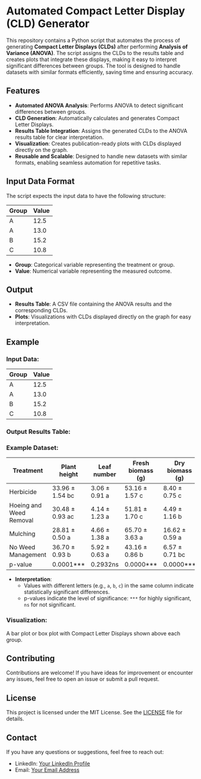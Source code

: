 # Automated Compact Letter Display (CLD) Generator

This repository contains a Python script that automates the process of generating **Compact Letter Displays (CLDs)** after performing **Analysis of Variance (ANOVA)**. The script assigns the CLDs to the results table and creates plots that integrate these displays, making it easy to interpret significant differences between groups. The tool is designed to handle datasets with similar formats efficiently, saving time and ensuring accuracy.

## Features

- **Automated ANOVA Analysis**: Performs ANOVA to detect significant differences between groups.
- **CLD Generation**: Automatically calculates and generates Compact Letter Displays.
- **Results Table Integration**: Assigns the generated CLDs to the ANOVA results table for clear interpretation.
- **Visualization**: Creates publication-ready plots with CLDs displayed directly on the graph.
- **Reusable and Scalable**: Designed to handle new datasets with similar formats, enabling seamless automation for repetitive tasks.



## Input Data Format

The script expects the input data to have the following structure:

| Group  | Value  |
|--------|--------|
| A      | 12.5   |
| A      | 13.0   |
| B      | 15.2   |
| C      | 10.8   |

- **Group**: Categorical variable representing the treatment or group.
- **Value**: Numerical variable representing the measured outcome.

## Output

- **Results Table**: A CSV file containing the ANOVA results and the corresponding CLDs.
- **Plots**: Visualizations with CLDs displayed directly on the graph for easy interpretation.

## Example

### Input Data:

| Group  | Value  |
|--------|--------|
| A      | 12.5   |
| A      | 13.0   |
| B      | 15.2   |
| C      | 10.8   |

### Output Results Table:

### Example Dataset:

| Treatment              | Plant height         | Leaf number        | Fresh biomass (g)    | Dry biomass (g)     | Days to 1st flowering | Number of pods per plant | Number of seeds per pod | Weight of 100 seeds (g) | Yield (g)            |
|------------------------|----------------------|--------------------|----------------------|---------------------|------------------------|--------------------------|--------------------------|--------------------------|----------------------|
| Herbicide             | 33.96 ± 1.54 bc      | 3.06 ± 0.91 a      | 53.16 ± 1.57 c       | 8.40 ± 0.75 c       | 20.27 ± 0.72 b         | 13.11 ± 0.85 c          | 5.09 ± 0.74 a           | 37.65 ± 0.75 a          | 1621.84 ± 25.65 c    |
| Hoeing and Weed Removal| 30.48 ± 0.93 ac      | 4.14 ± 1.23 a      | 51.81 ± 1.70 c       | 4.49 ± 1.16 b       | 21.44 ± 0.83 b         | 18.77 ± 0.49 b          | 6.17 ± 0.56 a           | 37.02 ± 0.93 a          | 1602.16 ± 62.48 c    |
| Mulching              | 28.81 ± 0.50 a       | 4.66 ± 1.38 a      | 65.70 ± 3.63 a       | 16.62 ± 0.59 a      | 19.48 ± 1.19 b         | 22.42 ± 0.47 a          | 6.62 ± 0.68 a           | 35.18 ± 0.62 a          | 2394.25 ± 10.71 a    |
| No Weed Management    | 36.70 ± 0.93 b       | 5.92 ± 0.63 a      | 43.16 ± 0.86 b       | 6.57 ± 0.71 bc      | 28.93 ± 1.03 a         | 7.80 ± 1.07 d           | 4.25 ± 0.95 a           | 35.16 ± 0.79 a          | 959.95 ± 39.04 b     |
| p-value              | 0.0001***            | 0.2932ns           | 0.0000***            | 0.0000***           | 0.0000***              | 0.0000***               | 0.1453ns                | 0.0669ns                | 0.0000***            |

- **Interpretation**:
  - Values with different letters (e.g., `a`, `b`, `c`) in the same column indicate statistically significant differences.
  - p-values indicate the level of significance: `***` for highly significant, `ns` for not significant.

### Visualization:
A bar plot or box plot with Compact Letter Displays shown above each group.


## Contributing

Contributions are welcome! If you have ideas for improvement or encounter any issues, feel free to open an issue or submit a pull request.

## License

This project is licensed under the MIT License. See the [LICENSE](LICENSE) file for details.

## Contact

If you have any questions or suggestions, feel free to reach out:

- LinkedIn: [Your LinkedIn Profile](#)
- Email: [Your Email Address](#)
